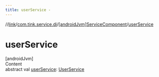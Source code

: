```yaml
---
title: userService -
---
```

//[link](../../index.md)/[com.tink.service.di](../index.md)/[[androidJvm]ServiceComponent](index.md)/[userService](user-service.md)



# userService  
[androidJvm]  
Content  
abstract val [userService](user-service.md): [UserService](../../com.tink.service.authorization/[android-jvm]-user-service/index.md)  



